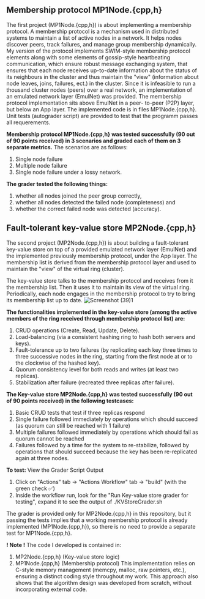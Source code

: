## Membership protocol MP1Node.{cpp,h}
The first project (MP1Node.{cpp,h})  is about implementing a membership protocol. A membership protocol is a mechanism used in distributed systems to maintain a list of active nodes in a network. It helps nodes discover peers, track failures, and manage group membership dynamically. My version of the protocol implements SWIM-style membership protocol elements along with some elements of gossip-style heartbeating communication, which ensure robust message exchanging system, that ensures that each node receives up-to-date information about the status of its neighbours in the cluster and thus maintain the "view" (information about node leaves, joins, failures, ect.) in the cluster.
Since it is infeasible to run a thousand cluster nodes (peers) over a real network, an implementation of an emulated network layer (EmulNet) was provided. The membership
protocol implementation sits above EmulNet in a peer- to-peer (P2P) layer, but below an App layer.
The implemented code is in files MP1Node.{cpp,h}. Unit tests (autograder script) are provided to test that the programm passes all requerements.
     
**Membership protocol MP1Node.{cpp,h} was tested successfully (90 out of 90 points received) in 3 scenarios and
graded each of them on 3 separate metrics.** The scenarios are as follows:
1. Single node failure
2. Multiple node failure
3. Single node failure under a lossy network.
   
**The grader tested the following things:**
1) whether all nodes joined the peer group correctly,
2) whether all nodes detected the failed node (completeness) and
3) whether the correct failed node was detected (accuracy).

## Fault-tolerant key-value store MP2Node.{cpp,h}
The second project (MP2Node.{cpp,h}) is about building a fault-tolerant key-value store on top of a provided emulated network layer (EmulNet) and the implemented previously membership protocol, under the App layer. The membership list is derived from the membership protocol layer and used to maintain the "view" of the virtual ring (cluster). 

The key-value store talks to the membership protocol and receives from it the membership list. Then it uses it to maintain its view of the virtual ring. Periodically, each node engages in the membership protocol to try to bring its membership list up to date.
![Screenshot (39)1](https://github.com/user-attachments/assets/c738442a-abe8-4d43-a468-5d8b9634351d)

**The functionalities implemented in the key-value store (among the active members of the ring received through membership protocol list) are:** 
1. CRUD operations (Create, Read, Update, Delete).
2. Load-balancing (via a consistent hashing ring to hash both servers and keys).
3. Fault-tolerance up to two failures (by replicating each key three times to three successive nodes
in the ring, starting from the first node at or to the clockwise of the hashed key).
4. Quorum consistency level for both reads and writes (at least two replicas).
5. Stabilization after failure (recreated three replicas after failure).

**The Key-value store MP2Node.{cpp,h} was tested successfully (90 out of 90 points received) in the following testcases:**
1. Basic CRUD tests that test if three replicas respond
2. Single failure followed immediately by operations which should succeed (as quorum can still be
reached with 1 failure)
3. Multiple failures followed immediately by operations which should fail as quorum cannot be
reached
4. Failures followed by a time for the system to re-stabilize, followed by operations that should
succeed because the key has been re-replicated again at three nodes.

**To test:**
View the Grader Script Output
1. Click on "Actions" tab -> "Actions Workflow" tab -> "build" (with the green check ✅)
2. Inside the workflow run, look for the "Run Key-value store grader for testing", expand it to see the output of ./KVStoreGrader.sh
   
The grader is provided only for MP2Node.{cpp,h} in this repository, but it passing the tests implies that a working membership protocol is already implemented (MP1Node.{cpp,h}), so there is no need to provide a separate test for MP1Node.{cpp,h}.
     
**! Note !** 
The code I developed is contained in:
1. MP2Node.{cpp,h} (Key-value store logic)
2. MP1Node.{cpp,h} (Membership protocol)
This implementation relies on C-style memory management (memcpy, malloc, raw pointers, etc.), ensuring a distinct coding style throughout my work. This approach also shows that the algorithm design was developed from scratch, without incorporating external code.
